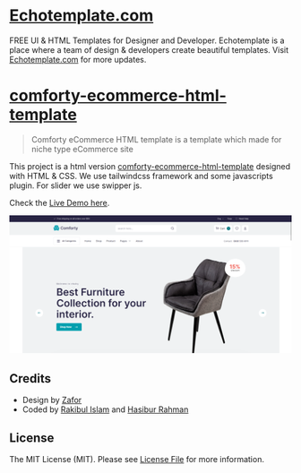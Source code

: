 # [Echotemplate.com](https://echotemplate.com)
FREE UI & HTML Templates for Designer and Developer. Echotemplate is a place where a team of design & developers create beautiful templates. Visit [Echotemplate.com](https://echotemplate.com) for more updates.

# [comforty-ecommerce-html-template](https://github.com/echotemplate/comforty-ecommerce-html-template)

> Comforty eCommerce HTML template is a template which made for niche type eCommerce site

This project is a html version [comforty-ecommerce-html-template](https://github.com/echotemplate/comforty-ecommerce-html-template) designed with HTML & CSS. We use tailwindcss framework and some javascripts plugin. For slider we use swipper js.

Check the [Live Demo here](https://demo.echotemplate.com/comforty-ecommerce-html-template/).

![](screenshot.png)

## Credits
- Design by [Zafor](https://www.linkedin.com/in/)
- Coded by [Rakibul Islam](https://github.com/Rakib0101) and [Hasibur Rahman](https://github.com/emon21)

## License
The MIT License (MIT). Please see [License File](LICENSE.md) for more information.
